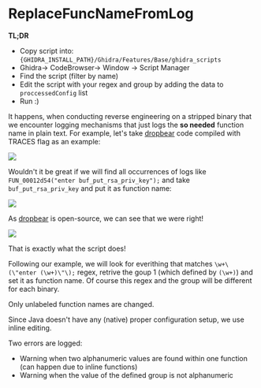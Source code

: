 

# ReplaceFuncNameFromLog
**TL;DR**
- Copy script into: `{GHIDRA_INSTALL_PATH}/Ghidra/Features/Base/ghidra_scripts`
- Ghidra-> CodeBrowser-> Window -> Script Manager
- Find the script (filter by name)
- Edit the script with your regex and group by adding the data to `proccessedConfig` list
- Run :)

It happens, when conducting reverse engineering on a stripped binary that we encounter logging mechanisms that just logs the **so needed** function name in plain text. For example, let's take [dropbear](https://github.com/mkj/dropbear) code compiled with TRACES flag as an example:

![](https://user-images.githubusercontent.com/9990629/71474859-241c0980-27e6-11ea-8b38-5c8643dba520.png)

Wouldn't it be great if we will find all occurrences of logs like `FUN_00012d54("enter buf_put_rsa_priv_key");` and take `buf_put_rsa_priv_key` and put it as function name:

![](https://user-images.githubusercontent.com/9990629/71475364-8d9d1780-27e8-11ea-9105-928f3e7a038b.png)

As [dropbear](https://github.com/mkj/dropbear) is open-source, we can see that we were right!

![](https://user-images.githubusercontent.com/9990629/71475828-b45c4d80-27ea-11ea-99cc-bd38177fb99a.png)

That is exactly what the script does!

Following our example, we will look for everithing that matches `\w+\(\"enter (\w+)\"\);` regex, retrive the goup 1 (which defined by `(\w+)`) and set it as function name. Of course this regex and the group will be different for each binary.

Only unlabeled function names are changed.

Since Java doesn't have any (native) proper configuration setup, we use inline editing.

Two errors are logged:
- Warning when two alphanumeric values are found within one function (can happen due to inline functions)
- Warning when the value of the defined group is not alphanumeric
